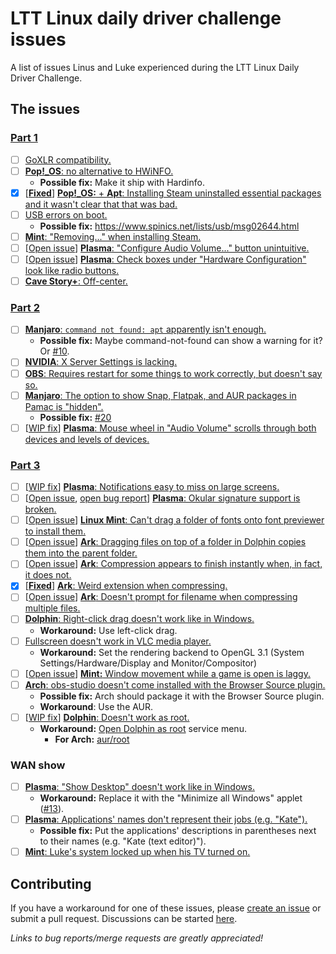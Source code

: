 # LTT Linux daily driver challenge issues

A list of issues Linus and Luke experienced during the LTT Linux Daily Driver Challenge. 

## The issues

### [Part 1](https://www.youtube.com/watch?v=0506yDSgU7M)

- [ ] [GoXLR compatibility.](https://youtu.be/0506yDSgU7M?t=552)
- [ ] [**Pop!\_OS**: no alternative to HWiNFO.](https://youtu.be/0506yDSgU7M?t=579)
  - **Possible fix:** Make it ship with Hardinfo.
- [x] [[**Fixed**](https://github.com/pop-os/apt/pull/1)] [**Pop!\_OS:** + **Apt**: Installing Steam uninstalled essential packages and it wasn't clear that that was bad.](https://youtu.be/0506yDSgU7M?t=607) 
- [ ] [USB errors on boot.](https://youtu.be/0506yDSgU7M?t=870)
  - **Possible fix:** https://www.spinics.net/lists/usb/msg02644.html
- [ ] [**Mint**: "Removing..." when installing Steam.](https://youtu.be/0506yDSgU7M?t=921)
- [ ] [[Open issue](https://invent.kde.org/teams/usability/issue-board/-/issues/11)] [**Plasma**: "Configure Audio Volume..." button unintuitive.](https://youtu.be/0506yDSgU7M?t=982)
- [ ] [[Open issue](https://gitlab.manjaro.org/applications/manjaro-settings-manager/-/issues/194)] [**Plasma**: Check boxes under "Hardware Configuration" look like radio buttons.](https://youtu.be/0506yDSgU7M?t=991)
- [ ] [**Cave Story+**: Off-center.](https://youtu.be/0506yDSgU7M?t=1101)

### [Part 2](https://youtu.be/3E8IGy6I9Wo)

- [ ] [**Manjaro**: `command not found: apt` apparently isn't enough.](https://youtu.be/3E8IGy6I9Wo?t=107)
  - **Possible fix:** Maybe command-not-found can show a warning for it? Or [#10](https://github.com/glibg10b/ltt-linux-challenge-issues/issues/10).
- [ ] [**NVIDIA**: X Server Settings is lacking.](https://youtu.be/3E8IGy6I9Wo?t=183)
- [ ] [**OBS**: Requires restart for some things to work correctly, but doesn't say so.](https://youtu.be/3E8IGy6I9Wo?t=224)
- [ ] [**Manjaro**: The option to show Snap, Flatpak, and AUR packages in Pamac is "hidden".](https://youtu.be/3E8IGy6I9Wo?t=540)
  - **Possible fix:** [#20](https://github.com/glibg10b/ltt-linux-challenge-issues/issues/20)
- [ ] [[WIP fix](https://invent.kde.org/teams/usability/issue-board/-/issues/9)] [**Plasma**: Mouse wheel in "Audio Volume" scrolls through both devices and levels of devices.](https://youtu.be/3E8IGy6I9Wo?t=573)

### [Part 3](https://youtu.be/TtsglXhbxno)

- [ ] [[WIP fix](https://invent.kde.org/teams/usability/issue-board/-/issues/4)] [**Plasma**: Notifications easy to miss on large screens.](https://youtu.be/TtsglXhbxno?t=163)
- [ ] [[Open issue](https://invent.kde.org/teams/usability/issue-board/-/issues/5), [open bug report](https://bugs.kde.org/show_bug.cgi?id=315930)] [**Plasma**: Okular signature support is broken.](https://youtu.be/TtsglXhbxno?t=281)
- [ ] [[Open issue](https://gitlab.gnome.org/GNOME/gnome-font-viewer/-/issues/5)] [**Linux Mint**: Can't drag a folder of fonts onto font previewer to install them.](https://youtu.be/TtsglXhbxno?t=455)
- [ ] [[Open issue](https://invent.kde.org/teams/usability/issue-board/-/issues/8)] [**Ark**: Dragging files on top of a folder in Dolphin copies them into the parent folder.](https://youtu.be/TtsglXhbxno?t=499)
- [ ] [[Open issue](https://invent.kde.org/teams/usability/issue-board/-/issues/3)] [**Ark**: Compression appears to finish instantly when, in fact, it does not.](https://youtu.be/TtsglXhbxno?t=732)
- [x] [[**Fixed**](https://invent.kde.org/utilities/ark/-/merge_requests/79)] [**Ark**: Weird extension when compressing.](https://youtu.be/TtsglXhbxno?t=732)
- [ ] [[Open issue](https://invent.kde.org/teams/usability/issue-board/-/issues/10)] [**Ark**: Doesn't prompt for filename when compressing multiple files.](https://youtu.be/TtsglXhbxno?t=816)
- [ ] [**Dolphin**: Right-click drag doesn't work like in Windows.](https://youtu.be/TtsglXhbxno?t=1024)
  - **Workaround:** Use left-click drag.
- [ ] [Fullscreen doesn't work in VLC media player.](https://youtu.be/TtsglXhbxno?t=1234)
  - **Workaround:** Set the rendering backend to OpenGL 3.1 (System Settings/Hardware/Display and Monitor/Compositor)
- [ ] [[Open issue](https://github.com/linuxmint/Cinnamon/issues/2465)] [**Mint:** Window movement while a game is open is laggy.](https://youtu.be/TtsglXhbxno?t=1294)
- [ ] [**Arch**: obs-studio doesn't come installed with the Browser Source plugin.](https://youtu.be/TtsglXhbxno?t=1408)
  - **Possible fix:** Arch should package it with the Browser Source plugin. 
  - **Workaround**: Use the AUR.
- [ ] [[WIP fix](https://invent.kde.org/teams/usability/issue-board/-/issues/6)] [**Dolphin**: Doesn't work as root.](https://youtu.be/TtsglXhbxno?t=1496)
  - **Workaround:** [Open Dolphin as root](https://store.kde.org/p/1384645/) service menu.
    - **For Arch:** [aur/root](https://github.com/glibg10b/ltt-linux-challenge-issues/issues/22)

### WAN show

- [ ] [**Plasma**: "Show Desktop" doesn't work like in Windows.](https://youtu.be/fJB9fdXWiiw?t=497)
  - **Workaround:** Replace it with the "Minimize all Windows" applet ([#13](https://github.com/glibg10b/ltt-linux-challenge-issues/issues/13)).
- [ ] [**Plasma**: Applications' names don't represent their jobs (e.g. "Kate").](https://youtu.be/fJB9fdXWiiw?t=702)
  - **Possible fix:** Put the applications' descriptions in parentheses next to their names (e.g. "Kate (text editor)").
- [ ] [**Mint**: Luke's system locked up when his TV turned on.](https://youtu.be/sS25mCLyQyk?t=416)

## Contributing

If you have a workaround for one of these issues, please [create an issue](https://github.com/glibg10b/ltt-linux-challenge-issues/issues/new/choose) or submit a pull request. Discussions can be started [here](https://github.com/glibg10b/ltt-linux-challenge-issues/discussions/categories/general). 

*Links to bug reports/merge requests are greatly appreciated!*
